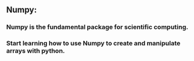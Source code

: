 ## Numpy:
### Numpy is the fundamental package for scientific computing.

### Start learning how to use Numpy to create and manipulate arrays with python.